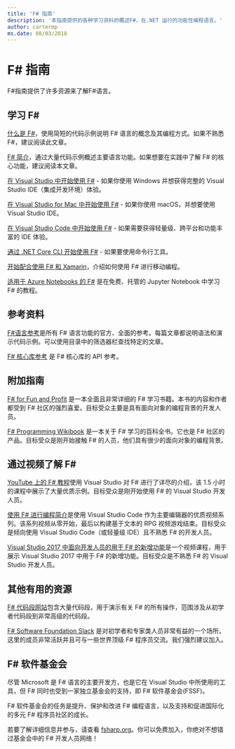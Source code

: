 ```yaml
---
title: 'F# 指南'
description: '本指南提供的各种学习资料的概述F#，在.NET 运行的功能性编程语言。'
author: cartermp
ms.date: 08/03/2018
---
```

# <a name="f-guide"></a>F# 指南

F#指南提供了许多资源来了解F#语言。

## <a name="learning-f"></a>学习 F\#

[什么是 F#](what-is-fsharp.md)，使用简短的代码示例说明 F# 语言的概念及其编程方式。如果不熟悉 F#，建议阅读此文章。

[F# 简介](tour.md)，通过大量代码示例概述主要语言功能。如果想要在实践中了解 F# 的核心功能，建议阅读本文章。

[在 Visual Studio 中开始使用 F#](get-started/get-started-visual-studio.md) - 如果你使用 Windows 并想获得完整的 Visual Studio IDE（集成开发环境）体验。

[在 Visual Studio for Mac 中开始使用 F#](get-started/get-started-with-visual-studio-for-mac.md) - 如果你使用 macOS，并想要使用 Visual Studio IDE。

[在 Visual Studio Code 中开始使用 F#](get-started/get-started-vscode.md) - 如果需要获得轻量级、跨平台和功能丰富的 IDE 体验。

[通过 .NET Core CLI 开始使用 F#](get-started/get-started-command-line.md) - 如果要使用命令行工具。

[开始配合使用 F# 和 Xamarin](https://docs.microsoft.com/xamarin/cross-platform/platform/fsharp/)，介绍如何使用 F# 进行移动编程。

[适用于 Azure Notebooks 的 F#](https://notebooks.azure.com/Microsoft/libraries/samples/html/FSharp%20for%20Azure%20Notebooks.ipynb) 是在免费、托管的 Jupyter Notebook 中学习 F# 的教程。

## <a name="references"></a>参考资料

[F#语言参考](language-reference/index.md)是所有 F# 语言功能的官方、全面的参考。每篇文章都说明语法和演示代码示例。可以使用目录中的筛选器栏查找特定的文章。

[F# 核心库参考](https://msdn.microsoft.com/visualfsharpdocs/conceptual/fsharp-core-library-reference) 是 F# 核心库的 API 参考。

## <a name="additional-guides"></a>附加指南

[F# for Fun and Profit](https://swlaschin.gitbooks.io/fsharpforfunandprofit/content/) 是一本全面且非常详细的 F# 学习书籍。本书的内容和作者都受到 F# 社区的强烈喜爱。目标受众主要是具有面向对象的编程背景的开发人员。

[F# Programming Wikibook](https://en.wikibooks.org/wiki/F_Sharp_Programming) 是一本关于 F# 学习的百科全书。它也是 F# 社区的产品。目标受众是刚开始接触 F# 的人员，他们具有很少的面向对象的编程背景。

## <a name="learn-f-through-videos"></a>通过视频了解 F#

[YouTube 上的 F# 教程](https://www.youtube.com/watch?v=c7eNDJN758U)使用 Visual Studio 对 F# 进行了详尽的介绍，该 1.5 小时的课程中展示了大量优质示例。目标受众是刚开始使用 F# 的 Visual Studio 开发人员。

[使用 F# 进行编程简介](https://www.youtube.com/watch?v=Teak30_pXHk&list=PLEoMzSkcN8oNiJ67Hd7oRGgD1d4YBxYGC)是使用 Visual Studio Code 作为主要编辑器的优质视频系列。该系列视频从零开始，最后以构建基于文本的 RPG 视频游戏结束。目标受众是倾向使用 Visual Studio Code（或轻量级 IDE）且不熟悉 F# 的开发人员。

[Visual Studio 2017 中面向开发人员的用于 F# 的新增功能](https://www.linkedin.com/learning/what-s-new-in-visual-studio-2017-for-f-sharp-for-developers)是一个视频课程，用于展示 Visual Studio 2017 中用于 F# 的新增功能。目标受众是不熟悉 F# 的 Visual Studio 开发人员。

## <a name="other-useful-resources"></a>其他有用的资源

[F# 代码段网站](http://www.fssnip.net)包含大量代码段，用于演示有关 F# 的所有操作，范围涉及从初学者代码段到非常高级的代码段。

[F# Software Foundation Slack](https://fsharp.org/guides/slack/) 是对初学者和专家类人员非常有益的一个场所，这里的成员非常活跃并且可与一些世界顶级 F# 程序员交流。我们强烈建议加入。

## <a name="the-f-software-foundation"></a>F# 软件基金会

尽管 Microsoft 是 F# 语言的主要开发方，也是它在 Visual Studio 中所使用的工具，但 F# 同时也受到一家独立基金会的支持，即 F# 软件基金会(FSSF)。

F# 软件基金会的任务是提升、保护和改进 F# 编程语言，以及支持和促进国际化的多元 F# 程序员社区的成长。

若要了解详细信息并参与，请查看 [fsharp.org](https://fsharp.org)。你可以免费加入，你绝对不想错过基金会中的 F# 开发人员网络！
